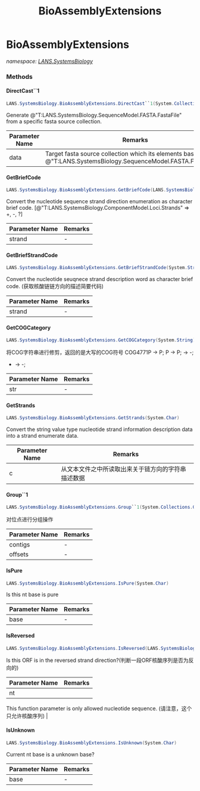 ﻿---
title: BioAssemblyExtensions
---

# BioAssemblyExtensions
_namespace: [LANS.SystemsBiology](N-LANS.SystemsBiology.html)_





### Methods

#### DirectCast``1
```csharp
LANS.SystemsBiology.BioAssemblyExtensions.DirectCast``1(System.Collections.Generic.IEnumerable{``0})
```
Generate @"T:LANS.SystemsBiology.SequenceModel.FASTA.FastaFile" from a specific fasta source collection.

|Parameter Name|Remarks|
|--------------|-------|
|data|Target fasta source collection which its elements base type is @"T:LANS.SystemsBiology.SequenceModel.FASTA.FastaToken"|


#### GetBriefCode
```csharp
LANS.SystemsBiology.BioAssemblyExtensions.GetBriefCode(LANS.SystemsBiology.ComponentModel.Loci.Strands)
```
Convert the nucleotide sequence strand direction enumeration as character brief code. [@"T:LANS.SystemsBiology.ComponentModel.Loci.Strands" => +, -, ?]

|Parameter Name|Remarks|
|--------------|-------|
|strand|-|


#### GetBriefStrandCode
```csharp
LANS.SystemsBiology.BioAssemblyExtensions.GetBriefStrandCode(System.String)
```
Convert the nucleotide seuqnece strand description word as character brief code.
 (获取核酸链链方向的描述简要代码)

|Parameter Name|Remarks|
|--------------|-------|
|strand|-|


#### GetCOGCategory
```csharp
LANS.SystemsBiology.BioAssemblyExtensions.GetCOGCategory(System.String)
```
将COG字符串进行修剪，返回的是大写的COG符号
 COG4771P -> P; 
 P -> P; 
 <SPACE> -> -; 
 - -> -;

|Parameter Name|Remarks|
|--------------|-------|
|str|-|


#### GetStrands
```csharp
LANS.SystemsBiology.BioAssemblyExtensions.GetStrands(System.Char)
```
Convert the string value type nucleotide strand information description data into a strand enumerate data.

|Parameter Name|Remarks|
|--------------|-------|
|c|从文本文件之中所读取出来关于链方向的字符串描述数据|


#### Group``1
```csharp
LANS.SystemsBiology.BioAssemblyExtensions.Group``1(System.Collections.Generic.IEnumerable{``0},System.Int32)
```
对位点进行分组操作

|Parameter Name|Remarks|
|--------------|-------|
|contigs|-|
|offsets|-|


#### IsPure
```csharp
LANS.SystemsBiology.BioAssemblyExtensions.IsPure(System.Char)
```
Is this nt base is pure

|Parameter Name|Remarks|
|--------------|-------|
|base|-|


#### IsReversed
```csharp
LANS.SystemsBiology.BioAssemblyExtensions.IsReversed(LANS.SystemsBiology.SequenceModel.I_PolymerSequenceModel)
```
Is this ORF is in the reversed strand direction?(判断一段ORF核酸序列是否为反向的)

|Parameter Name|Remarks|
|--------------|-------|
|nt|
 This function parameter is only allowed nucleotide sequence.
 (请注意，这个只允许核酸序列)
 |


#### IsUnknown
```csharp
LANS.SystemsBiology.BioAssemblyExtensions.IsUnknown(System.Char)
```
Current nt base is a unknown base?

|Parameter Name|Remarks|
|--------------|-------|
|base|-|



